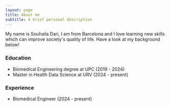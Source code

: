 ```yaml
---
layout: page
title: About me
subtitle: A brief personal description
---
```


My name is Souhaila Dari, I am from Barcelona and I love learning new skills which can improve society's quality of life. Have a look at my background below!

### Education

- Biomedical Engineering degree at UPC (2019 - 2024)
- Master in Health Data Science at URV (2024 - present)

### Experience
- Biomedical Engineer (2024 - present)
